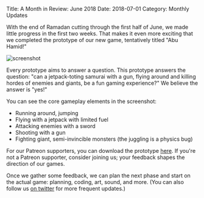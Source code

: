 Title: A Month in Review: June 2018
Date: 2018-07-01
Category: Monthly Updates

With the end of Ramadan cutting through the first half of June, we made little progress in the first two weeks. That makes it even more exciting that we completed the prototype of our new game, tentatively titled "Abu Hamid!"

![screenshot](https://cdn.discordapp.com/attachments/460638972889137152/462363418675118103/abu-hamid.gif)

Every prototype aims to answer a question. This prototype answers the question: "can a jetpack-toting samurai with a gun, flying around and killing hordes of enemies and giants, be a fun gaming experience?" We believe the answer is "yes!"

You can see the core gameplay elements in the screenshot:

* Running around, jumping
* Flying with a jetpack with limited fuel
* Attacking enemies with a sword
* Shooting with a gun
* Fighting giant, semi-invincible monsters (the juggling is a physics bug)

For our Patreon supporters, you can download the prototype [here](https://www.patreon.com/posts/beta-boosters-x-19758114). If you're not a Patreon supporter, consider joining us; your feedback shapes the direction of our games.

Once we gather some feedback, we can plan the next phase and start on the actual game: planning, coding, art, sound, and more. (You can also follow us [on twitter](https://twitter.com/nightblade99) for more frequent updates.)
